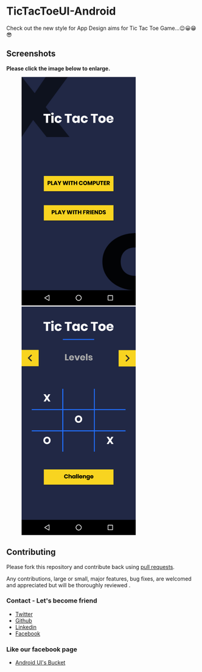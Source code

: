 # TicTacToeUI-Android

Check out the new style for App Design aims for Tic Tac Toe Game...😉😀😁😎

## Screenshots

**Please click the image below to enlarge.**

<img src="https://github.com/Shashank02051997/TicTacToeUI-Android/blob/master/Screenshots/Screenshot_20190112-134542.png" height="600" width="300" hspace="40"><img src="https://github.com/Shashank02051997/TicTacToeUI-Android/blob/master/Screenshots/Screenshot_20190112-134546.png" height="600" width="300" hspace="40">


## Contributing

Please fork this repository and contribute back using
[pull requests](https://github.com/Shashank02051997/TicTacToeUI-Android/pulls).

Any contributions, large or small, major features, bug fixes, are welcomed and appreciated
but will be thoroughly reviewed .

### Contact - Let's become friend
- [Twitter](https://twitter.com/shashank020597)
- [Github](https://github.com/Shashank02051997)
- [Linkedin](https://www.linkedin.com/in/shashank-singhal-a87729b5/)
- [Facebook](https://www.facebook.com/shashanksinghal02)

### Like our facebook page
- [Android UI's Bucket](https://www.facebook.com/androiduisbucket)
